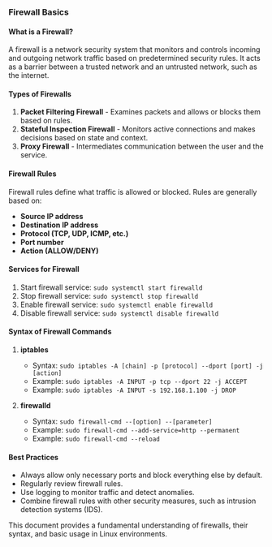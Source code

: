 ### Firewall Basics

#### What is a Firewall?
A firewall is a network security system that monitors and controls incoming and outgoing network traffic based on predetermined security rules. It acts as a barrier between a trusted network and an untrusted network, such as the internet.

#### Types of Firewalls
1. **Packet Filtering Firewall** - Examines packets and allows or blocks them based on rules.
2. **Stateful Inspection Firewall** - Monitors active connections and makes decisions based on state and context.
3. **Proxy Firewall** - Intermediates communication between the user and the service.

#### Firewall Rules
Firewall rules define what traffic is allowed or blocked. Rules are generally based on:
- **Source IP address**
- **Destination IP address**
- **Protocol (TCP, UDP, ICMP, etc.)**
- **Port number**
- **Action (ALLOW/DENY)**

#### Services for Firewall
1. Start firewall service: `sudo systemctl start firewalld`
2. Stop firewall service: `sudo systemctl stop firewalld`
3. Enable firewall service: `sudo systemctl enable firewalld`
4. Disable firewall service: `sudo systemctl disable firewalld`

#### Syntax of Firewall Commands
1. **iptables**
   - Syntax: `sudo iptables -A [chain] -p [protocol] --dport [port] -j [action]`
   - Example: `sudo iptables -A INPUT -p tcp --dport 22 -j ACCEPT`
   - Example: `sudo iptables -A INPUT -s 192.168.1.100 -j DROP`

2. **firewalld**
   - Syntax: `sudo firewall-cmd --[option] --[parameter]`
   - Example: `sudo firewall-cmd --add-service=http --permanent`
   - Example: `sudo firewall-cmd --reload`

#### Best Practices
- Always allow only necessary ports and block everything else by default.
- Regularly review firewall rules.
- Use logging to monitor traffic and detect anomalies.
- Combine firewall rules with other security measures, such as intrusion detection systems (IDS).

This document provides a fundamental understanding of firewalls, their syntax, and basic usage in Linux environments.

